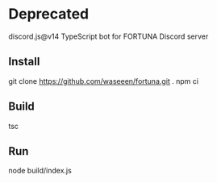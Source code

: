 # Deprecated

discord.js@v14 TypeScript bot for FORTUNA Discord server

## Install

git clone <https://github.com/waseeen/fortuna.git> .
npm ci

## Build

tsc

## Run

node build/index.js

